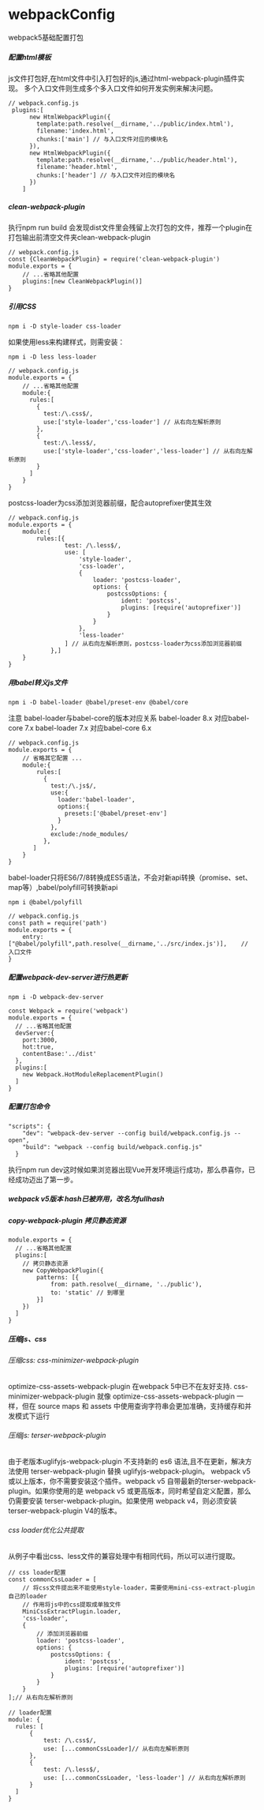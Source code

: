 # webpackConfig
webpack5基础配置打包

##### 配置html模板
js文件打包好,在html文件中引入打包好的js,通过html-webpack-plugin插件实现。
多个入口文件则生成多个多入口文件如何开发实例来解决问题。
~~~
// webpack.config.js
 plugins:[
      new HtmlWebpackPlugin({
        template:path.resolve(__dirname,'../public/index.html'),
        filename:'index.html',
        chunks:['main'] // 与入口文件对应的模块名
      }),
      new HtmlWebpackPlugin({
        template:path.resolve(__dirname,'../public/header.html'),
        filename:'header.html',
        chunks:['header'] // 与入口文件对应的模块名
      })
    ]
~~~

##### clean-webpack-plugin
执行npm run build 会发现dist文件里会残留上次打包的文件，推荐一个plugin在打包输出前清空文件夹clean-webpack-plugin
~~~
// webpack.config.js
const {CleanWebpackPlugin} = require('clean-webpack-plugin')
module.exports = {
    // ...省略其他配置
    plugins:[new CleanWebpackPlugin()]
}
~~~
##### 引用CSS
~~~
npm i -D style-loader css-loader
~~~
如果使用less来构建样式，则需安装：
~~~
npm i -D less less-loader
~~~
~~~
// webpack.config.js
module.exports = {
    // ...省略其他配置
    module:{
      rules:[
        {
          test:/\.css$/,
          use:['style-loader','css-loader'] // 从右向左解析原则
        },
        {
          test:/\.less$/,
          use:['style-loader','css-loader','less-loader'] // 从右向左解析原则
        }
      ]
    }
}
~~~
postcss-loader为css添加浏览器前缀，配合autoprefixer使其生效  
~~~
// webpack.config.js
module.exports = {
    module:{
        rules:[{
                test: /\.less$/,
                use: [
                    'style-loader',
                    'css-loader',
                    {
                        loader: 'postcss-loader',
                        options: {
                            postcssOptions: {
                                ident: 'postcss',
                                plugins: [require('autoprefixer')]
                            }
                        }
                    },
                    'less-loader'
                ] // 从右向左解析原则，postcss-loader为css添加浏览器前缀
            },]
    }
}
~~~
##### 用babel转义js文件
~~~
npm i -D babel-loader @babel/preset-env @babel/core
~~~
注意 babel-loader与babel-core的版本对应关系
babel-loader 8.x 对应babel-core 7.x
babel-loader 7.x 对应babel-core 6.x
~~~
// webpack.config.js
module.exports = {
    // 省略其它配置 ...
    module:{
        rules:[
          {
            test:/\.js$/,
            use:{
              loader:'babel-loader',
              options:{
                presets:['@babel/preset-env']
              }
            },
            exclude:/node_modules/
          },
       ]
    }
}
~~~
babel-loader只将ES6/7/8转换成ES5语法，不会对新api转换（promise、set、map等）,babel/polyfill可转换新api
~~~
npm i @babel/polyfill
~~~
~~~
// webpack.config.js
const path = require('path')
module.exports = {
    entry: ["@babel/polyfill",path.resolve(__dirname,'../src/index.js')],    // 入口文件
}
~~~
##### 配置webpack-dev-server进行热更新
~~~
npm i -D webpack-dev-server
~~~
~~~
const Webpack = require('webpack')
module.exports = {
  // ...省略其他配置
  devServer:{
    port:3000,
    hot:true,
    contentBase:'../dist'
  },
  plugins:[
    new Webpack.HotModuleReplacementPlugin()
  ]
}
~~~
##### 配置打包命令
~~~
"scripts": {
    "dev": "webpack-dev-server --config build/webpack.config.js --open",
    "build": "webpack --config build/webpack.config.js"
  }
~~~
执行npm run dev这时候如果浏览器出现Vue开发环境运行成功，那么恭喜你，已经成功迈出了第一步。

##### webpack v5版本 hash已被弃用，改名为fullhash

##### copy-webpack-plugin 拷贝静态资源
~~~
module.exports = {
  // ...省略其他配置
  plugins:[
    // 拷贝静态资源
    new CopyWebpackPlugin({
        patterns: [{
            from: path.resolve(__dirname, '../public'),
            to: 'static' // 到哪里
        }]
    })
  ]
}
~~~

##### 压缩js、css
###### 压缩css: css-minimizer-webpack-plugin
optimize-css-assets-webpack-plugin 在webpack 5中已不在友好支持.
css-minimizer-webpack-plugin 就像 optimize-css-assets-webpack-plugin 一样，但在 source maps 和 assets 中使用查询字符串会更加准确，支持缓存和并发模式下运行
###### 压缩js: terser-webpack-plugin
由于老版本uglifyjs-webpack-plugin 不支持新的 es6 语法,且不在更新，解决方法使用 terser-webpack-plugin 替换 uglifyjs-webpack-plugin。
webpack v5 或以上版本，你不需要安装这个插件。webpack v5 ⾃带最新的terser-webpack-plugin。如果你使用的是 webpack v5 或更高版本，同时希望自定义配置，那么仍需要安装 terser-webpack-plugin。如果使⽤ webpack v4，则必须安装terser-webpack-plugin V4的版本。

###### css loader优化公共提取
从例子中看出css、less文件的兼容处理中有相同代码，所以可以进行提取。
~~~
// css loader配置
const commonCssLoader = [
    // 将css文件提出来不能使用style-loader，需要使用mini-css-extract-plugin自己的loader
    // 作用将js中的css提取成单独文件
    MiniCssExtractPlugin.loader,
    'css-loader',
    {
        // 添加浏览器前缀
        loader: 'postcss-loader',
        options: {
            postcssOptions: {
                ident: 'postcss',
                plugins: [require('autoprefixer')]
            }
        }
    }
];// 从右向左解析原则

// loader配置
module: {
  rules: [
      {
          test: /\.css$/,
          use: [...commonCssLoader]// 从右向左解析原则
      },
      {
          test: /\.less$/,
          use: [...commonCssLoader, 'less-loader'] // 从右向左解析原则
      }
  ]
}
~~~
